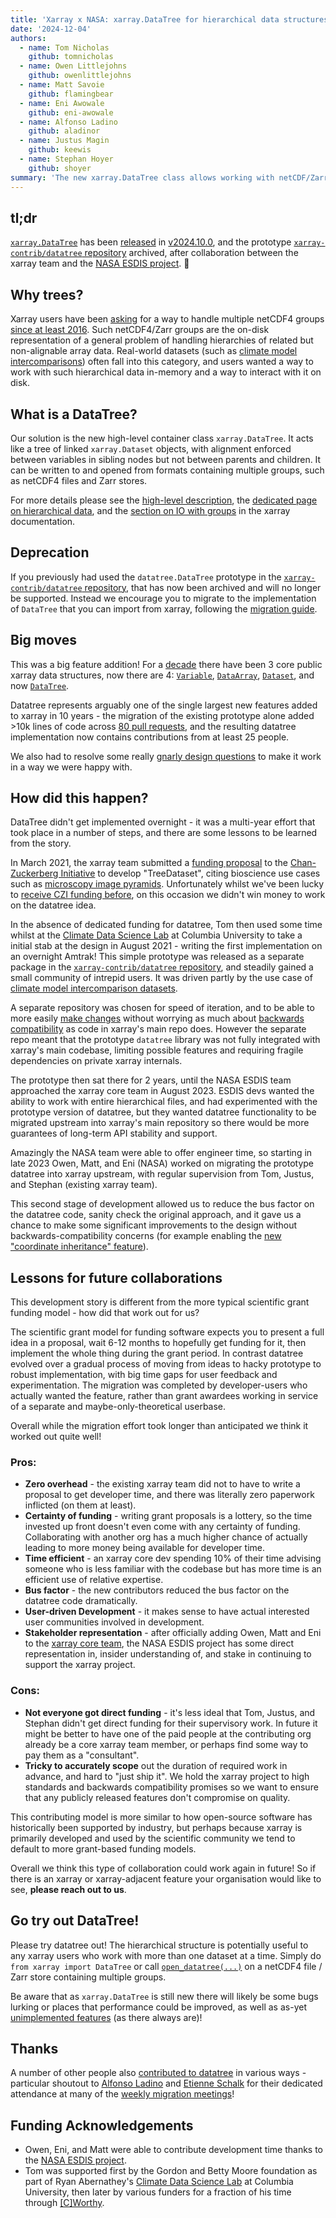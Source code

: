 ```yaml
---
title: 'Xarray x NASA: xarray.DataTree for hierarchical data structures'
date: '2024-12-04'
authors:
  - name: Tom Nicholas
    github: tomnicholas
  - name: Owen Littlejohns
    github: owenlittlejohns
  - name: Matt Savoie
    github: flamingbear
  - name: Eni Awowale
    github: eni-awowale
  - name: Alfonso Ladino
    github: aladinor
  - name: Justus Magin
    github: keewis
  - name: Stephan Hoyer
    github: shoyer
summary: 'The new xarray.DataTree class allows working with netCDF/Zarr groups, brought to you in collaboration with NASA!'
---
```


## tl;dr

[`xarray.DataTree`](https://docs.xarray.dev/en/stable/user-guide/data-structures.html#datatree) has been [released](https://github.com/pydata/xarray/discussions/9680) in [v2024.10.0](https://github.com/pydata/xarray/releases/tag/v2024.10.0), and the prototype [`xarray-contrib/datatree` repository](https://github.com/xarray-contrib/datatree) archived, after collaboration between the xarray team and the [NASA ESDIS project](https://www.earthdata.nasa.gov/about/esdis). 🤝

## Why trees?

Xarray users have been [asking](https://github.com/pydata/xarray/issues/4118) for a way to handle multiple netCDF4 groups [since at least 2016](https://github.com/pydata/xarray/issues/1092). Such netCDF4/Zarr groups are the on-disk representation of a general problem of handling hierarchies of related but non-alignable array data. Real-world datasets (such as [climate model intercomparisons](https://medium.com/pangeo/easy-ipcc-part-1-multi-model-datatree-469b87cf9114)) often fall into this category, and users wanted a way to work with such hierarchical data in-memory and a way to interact with it on disk.

## What is a DataTree?

Our solution is the new high-level container class `xarray.DataTree`.
It acts like a tree of linked `xarray.Dataset` objects, with alignment enforced between variables in sibling nodes but not between parents and children. It can be written to and opened from formats containing multiple groups, such as netCDF4 files and Zarr stores.

For more details please see the [high-level description](https://docs.xarray.dev/en/stable/user-guide/data-structures.html#datatree), the [dedicated page on hierarchical data](https://docs.xarray.dev/en/stable/user-guide/hierarchical-data.html), and the [section on IO with groups](https://docs.xarray.dev/en/stable/user-guide/io.html#groups) in the xarray documentation.

## Deprecation

If you previously had used the `datatree.DataTree` prototype in the [`xarray-contrib/datatree` repository](https://github.com/xarray-contrib/datatree), that has now been archived and will no longer be supported. Instead we encourage you to migrate to the implementation of `DataTree` that you can import from xarray, following the [migration guide](https://github.com/pydata/xarray/blob/main/DATATREE_MIGRATION_GUIDE.md).

## Big moves

This was a big feature addition! For a [decade](https://github.com/pydata/xarray/discussions/8462) there have been 3 core public xarray data structures, now there are 4: [`Variable`](https://docs.xarray.dev/en/stable/generated/xarray.Variable.html#xarray.Variable), [`DataArray`](https://docs.xarray.dev/en/stable/generated/xarray.DataArray.html#xarray.DataArray), [`Dataset`](https://docs.xarray.dev/en/stable/generated/xarray.Dataset.html#xarray.Dataset), and now [`DataTree`](https://docs.xarray.dev/en/stable/generated/xarray.DataTree.html#xarray.DataTree).

Datatree represents arguably one of the single largest new features added to xarray in 10 years - the migration of the existing prototype alone added >10k lines of code across [80 pull requests](https://github.com/pydata/xarray/pulls?q=is%3Apr+label%3Atopic-DataTree+is%3Aclosed), and the resulting datatree implementation now contains contributions from at least 25 people.

We also had to resolve some really [gnarly design questions](https://github.com/pydata/xarray/pull/9063) to make it work in a way we were happy with.

## How did this happen?

DataTree didn't get implemented overnight - it was a multi-year effort that took place in a number of steps, and there are some lessons to be learned from the story.

In March 2021, the xarray team submitted a [funding proposal](https://zenodo.org/records/5484176) to the [Chan-Zuckerberg Initiative](https://chanzuckerberg.com/eoss/) to develop "TreeDataset", citing bioscience use cases such as [microscopy image pyramids](https://spatialdata.scverse.org/en/latest/design_doc.html). Unfortunately whilst we've been lucky to [receive CZI funding before](https://chanzuckerberg.com/eoss/proposals/xarray-multidimensional-labeled-arrays-and-datasets-in-python/), on this occasion we didn't win money to work on the datatree idea.

In the absence of dedicated funding for datatree, Tom then used some time whilst at the [Climate Data Science Lab](https://ocean-transport.github.io/cds_lab.html) at Columbia University to take a initial stab at the design in August 2021 - writing the first implementation on an overnight Amtrak! This simple prototype was released as a separate package in the [`xarray-contrib/datatree` repository](https://github.com/xarray-contrib/datatree), and steadily gained a small community of intrepid users. It was driven partly by the use case of [climate model intercomparison datasets](https://medium.com/pangeo/easy-ipcc-part-1-multi-model-datatree-469b87cf9114).

A separate repository was chosen for speed of iteration, and to be able to more easily [make changes](https://github.com/xarray-contrib/datatree/blob/7ba05880c37f2371b5174f6e8dcfae31248fe19f/README.md#development-roadmap) without worrying as much about [backwards compatibility](https://github.com/pydata/xarray/issues/9854) as code in xarray's main repo does. However the separate repo meant that the prototype `datatree` library was not fully integrated with xarray's main codebase, limiting possible features and requiring fragile dependencies on private xarray internals.

The prototype then sat there for 2 years, until the NASA ESDIS team approached the xarray core team in August 2023. ESDIS devs wanted the ability to work with entire hierarchical files, and had experimented with the prototype version of datatree, but they wanted datatree functionality to be migrated upstream into xarray's main repository so there would be more guarantees of long-term API stability and support.

Amazingly the NASA team were able to offer engineer time, so starting in late 2023 Owen, Matt, and Eni (NASA) worked on migrating the prototype datatree into xarray upstream, with regular supervision from Tom, Justus, and Stephan (existing xarray team).

This second stage of development allowed us to reduce the bus factor on the datatree code, sanity check the original approach, and it gave us a chance to make some significant improvements to the design without backwards-compatibility concerns (for example enabling the [new "coordinate inheritance" feature](https://docs.xarray.dev/en/stable/user-guide/hierarchical-data.html#alignment-and-coordinate-inheritance)).

## Lessons for future collaborations

This development story is different from the more typical scientific grant funding model - how did that work out for us?

The scientific grant model for funding software expects you to present a full idea in a proposal, wait 6-12 months to hopefully get funding for it, then implement the whole thing during the grant period. In contrast datatree evolved over a gradual process of moving from ideas to hacky prototype to robust implementation, with big time gaps for user feedback and experimentation. The migration was completed by developer-users who actually wanted the feature, rather than grant awardees working in service of a separate and maybe-only-theoretical userbase.

Overall while the migration effort took longer than anticipated we think it worked out quite well!

### Pros:

- **Zero overhead** - the existing xarray team did not to have to write a proposal to get developer time, and there was literally zero paperwork inflicted (on them at least).
- **Certainty of funding** - writing grant proposals is a lottery, so the time invested up front doesn't even come with any certainty of funding. Collaborating with another org has a much higher chance of actually leading to more money being available for developer time.
- **Time efficient** - an xarray core dev spending 10% of their time advising someone who is less familiar with the codebase but has more time is an efficient use of relative expertise.
- **Bus factor** - the new contributors reduced the bus factor on the datatree code dramatically.
- **User-driven Development** - it makes sense to have actual interested user communities involved in development.
- **Stakeholder representation** - after officially adding Owen, Matt and Eni to the [xarray core team](https://xarray.dev/team), the NASA ESDIS project has some direct representation in, insider understanding of, and stake in continuing to support the xarray project.

### Cons:

- **Not everyone got direct funding** - it's less ideal that Tom, Justus, and Stephan didn't get direct funding for their supervisory work. In future it might be better to have one of the paid people at the contributing org already be a core xarray team member, or perhaps find some way to pay them as a "consultant".
- **Tricky to accurately scope** out the duration of required work in advance, and hard to "just ship it". We hold the xarray project to high standards and backwards compatibility promises so we want to ensure that any publicly released features don't compromise on quality.

This contributing model is more similar to how open-source software has historically been supported by industry, but perhaps because xarray is primarily developed and used by the scientific community we tend to default to more grant-based funding models.

Overall we think this type of collaboration could work again in future! So if there is an xarray or xarray-adjacent feature your organisation would like to see, **please reach out to us**.

## Go try out DataTree!

Please try datatree out! The hierarchical structure is potentially useful to any xarray users who work with more than one dataset at a time. Simply do `from xarray import DataTree` or call [`open_datatree(...)`](https://docs.xarray.dev/en/stable/generated/xarray.open_datatree.html) on a netCDF4 file / Zarr store containing multiple groups.

Be aware that as `xarray.DataTree` is still new there will likely be some bugs lurking or places that performance could be improved, as well as as-yet [unimplemented features](https://github.com/pydata/xarray/issues?q=is%3Aissue+is%3Aopen+label%3Atopic-DataTree) (as there always are)!

## Thanks

A number of other people also [contributed to datatree](https://github.com/xarray-contrib/datatree/graphs/contributors) in various ways - particular shoutout to [Alfonso Ladino](https://github.com/aladinor) and [Etienne Schalk](https://github.com/etienneschalk) for their dedicated attendance at many of the [weekly migration meetings](https://github.com/pydata/xarray/issues/8747)!

## Funding Acknowledgements

- Owen, Eni, and Matt were able to contribute development time thanks to the [NASA ESDIS project](https://www.earthdata.nasa.gov/about/esdis).
- Tom was supported first by the Gordon and Betty Moore foundation as part of Ryan Abernathey's [Climate Data Science Lab](https://ocean-transport.github.io/cds_lab.html) at Columbia University, then later by various funders for a fraction of his time through [[C]Worthy](https://www.cworthy.org/).
